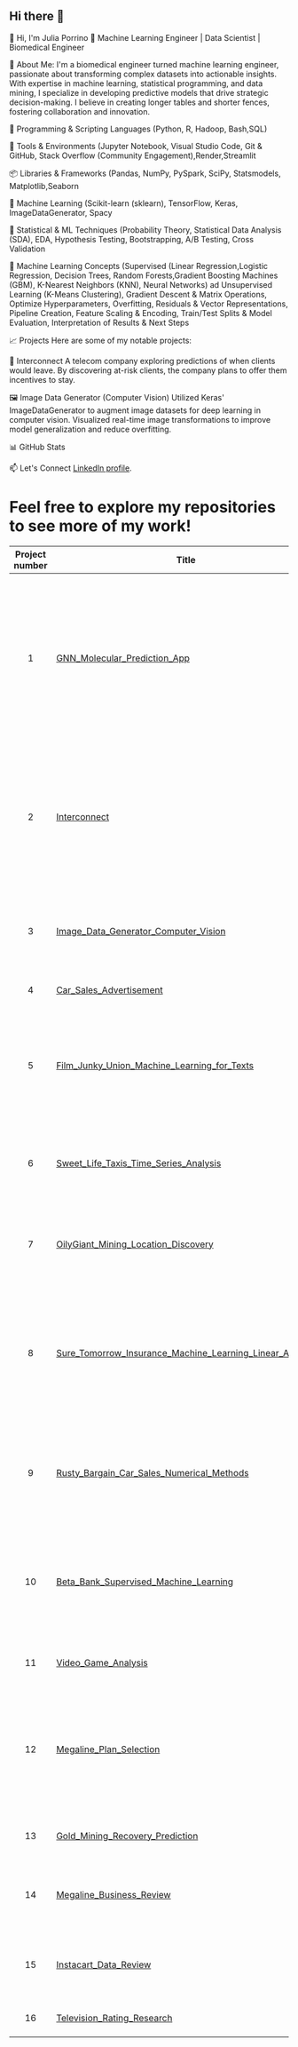 ## Hi there 👋
👋 Hi, I'm Julia Porrino
🔬 Machine Learning Engineer | Data Scientist | Biomedical Engineer

🧠 About Me: I'm a biomedical engineer turned machine learning engineer, passionate about transforming complex datasets into actionable insights. With expertise in machine learning, statistical programming, and data mining, I specialize in developing predictive models that drive strategic decision-making. I believe in creating longer tables and shorter fences, fostering collaboration and innovation.

🐍 Programming & Scripting Languages (Python, R, Hadoop, Bash,SQL)

🧰 Tools & Environments (Jupyter Notebook, Visual Studio Code, Git & GitHub, Stack Overflow (Community Engagement),Render,Streamlit

📦 Libraries & Frameworks (Pandas, NumPy, PySpark, SciPy, Statsmodels, Matplotlib,Seaborn

🧠 Machine Learning (Scikit-learn (sklearn), TensorFlow, Keras, ImageDataGenerator, Spacy

📐 Statistical & ML Techniques (Probability Theory, Statistical Data Analysis (SDA), EDA, Hypothesis Testing, Bootstrapping, A/B Testing, Cross Validation

🤖 Machine Learning Concepts (Supervised (Linear Regression,Logistic Regression, Decision Trees, Random Forests,Gradient Boosting Machines (GBM), K-Nearest Neighbors (KNN), Neural Networks) ad Unsupervised Learning (K-Means Clustering), Gradient Descent & Matrix Operations, Optimize Hyperparameters, Overfitting, Residuals & Vector Representations, Pipeline Creation, Feature Scaling & Encoding, Train/Test Splits & Model Evaluation, Interpretation of Results & Next Steps


📈 Projects
Here are some of my notable projects:

🔗 Interconnect
A telecom company exploring predictions of when clients would leave. By discovering at-risk clients, the company plans to offer them incentives to stay.


🖼️ Image Data Generator (Computer Vision)
Utilized Keras' ImageDataGenerator to augment image datasets for deep learning in computer vision. Visualized real-time image transformations to improve model generalization and reduce overfitting.


📊 GitHub Stats


📫 Let's Connect
[LinkedIn profile](https://www.linkedin.com/in/juliaporrino/).

# Feel free to explore my repositories to see more of my work!

Project number | Title | ML Concepts |
| :-----------: | ----------- |----------- |
| 1| [GNN_Molecular_Prediction_App ](https://github.com/who0liebo0lie/GNN-Molecular-Tutorial-.git) | End-to-End Model Development, GCN/GNN, Supervised Learning, Feature Engineering, Molecular Graph Representation, SMILES Parsing, Neural Network Architecture Design, Hugging Face, Streamlit, Real-Time Inference, Data Preprocessing and Validation|
| 2| [Interconnect](https://github.com/who0liebo0lie/Interconnect.git) | End-to-End Model Development, SKLEARN, Pandas, Supervised Learning, Model Evaluation, Feature Engineering, Gradient Boosting,  Neural Network, XGBoost, LightGBM, CatBoost, Supervised Learning, Data visualization, Pipeline |
| 3 | [Image_Data_Generator_Computer_Vision](https://github.com/who0liebo0lie/-Image-Data-Generator-Computer-Vision-.git) | Computer Vision, Neural networks, Keras, CNN, ResNet, BERT, Pipeline,visualization, business insight, TensorFlow |
| 4 | [Car_Sales_Advertisement](https://github.com/who0liebo0lie/Car_Sales_Advertisements.git) | Git, GitHub, Render, Streamlit, Command Line, Render |
| 5| [Film_Junky_Union_Machine_Learning_for_Texts](https://github.com/who0liebo0lie/Film-Junky-Union-Machine-Learning-for-Texts-.git) | ML for texts, Lemmatization, Bag-of-Words, TF-IDF, Word Embeddings, BERT, Supervised Learning, Model Evaluation, Pipeline, Visualization, Business Insights, Feature Engineering |
| 6 | [Sweet_Life_Taxis_Time_Series_Analysis](https://github.com/who0liebo0lie/Sweet-Life-Taxi-Time-Series-Analysis-.git) | Time Series, Forecasting, Trends and Seasonality, Supervised learning, Model Evaluation, Pipeline, Visualization |
| 7 | [OilyGiant_Mining_Location_Discovery](https://github.com/who0liebo0lie/OilyGiant-Mining-Location-Discovery.git) | Supervised Learning, Model Evaluation, Visualization, Pipeline, Business Insight, A/B test, Bootstrapping, Cross-Validation |
| 8| [Sure_Tomorrow_Insurance_Machine_Learning_Linear_Algebra](https://github.com/who0liebo0lie/Sure-Tomorrow-Insurance-Machine-Learning-Linear-Algebra-.git) | Linear Algebra, Vector Operations, Vector Distance (Dot Product, Euclidean, Manhattan, K-Nearest Neighbors), Matrix operations, Supervised Learning, Model Evaluation, Visualization, Pipeline, Feature Engineering |
| 9 | [Rusty_Bargain_Car_Sales_Numerical_Methods](https://github.com/who0liebo0lie/Rusty-Bargain-Car-Sales-Numerical-Methods-.git) | Numerical Methods, Gradient Descent, Gradient Boosting,  Neural Network, XGBoost, LightGBM, CatBoost, Supervised Learning, Model Evaluation, Visualization |
| 10 | [Beta_Bank_Supervised_Machine_Learning](https://github.com/who0liebo0lie/Beta-Bank-Supervised-Machine-Learning.git) | Supervised learning, One-Hot Encoding, Balance classes, F1, up/downsampling, AUC-ROC curve, Model Evaluation, Data Visualization, Pipeline, Data Preprocessing, Linear algebra |
| 11 | [Video_Game_Analysis](https://github.com/who0liebo0lie/Video_Game_Analysis.git) | Data visualization, Pipeline, Data Preprocessing, Business Insight |
| 12 | [Megaline_Plan_Selection](https://github.com/who0liebo0lie/Megaline_Plan_Selection.git) | Supervised Learning, Scitkit-Learn, Model Evaluation, Pipeline , Under/Overfitting, Hyperparameters, Decision Tree, train/test/validation of models, Random Forest, Logistic Regression, Linear Regression |
| 13 | [Gold_Mining_Recovery_Prediction](https://github.com/who0liebo0lie/Gold_Mining_Recovery_Prediction.git) | Supervised Learning, Model Evaluation, Visualization, Feature Engineering |
| 14 | [Megaline_Business_Review](https://github.com/who0liebo0lie/Megaline_Business_Review.git) | SDA, Probability testing, Hypothesis, Data Visualization, Pipeline, Data Preprocessing, Business Insights |
| 15 | [Instacart_Data_Review](https://github.com/who0liebo0lie/Instacart_Data_Review.git) | Data Visualization, Filtering Data, Data types, Feature Engineering, Pipeline, Data Transformations |
| 16 | [Television_Rating_Research](https://github.com/who0liebo0lie/Televison_Rating_Research.git) | Pandas, dictionaries, functions, pipeline, Data Preprocesing |








